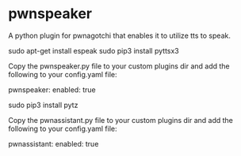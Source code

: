 # pwnspeaker
A python plugin for pwnagotchi that enables it to utilize tts to speak.

sudo apt-get install espeak
sudo pip3 install pyttsx3

Copy the pwnspeaker.py file to your custom plugins dir and add the following to your config.yaml file:

pwnspeaker:
    enabled: true

sudo pip3 install pytz

Copy the pwnassistant.py file to your custom plugins dir and add the following to your config.yaml file:

pwnassistant:
    enabled: true
